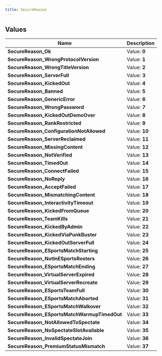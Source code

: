 ```yaml
---
title: SecureReason
---
```


## Values
| Name | Description |
| ---- | ----------- |
| **SecureReason_Ok** | Value: **0** |
| **SecureReason_WrongProtocolVersion** | Value: **1** |
| **SecureReason_WrongTitleVersion** | Value: **2** |
| **SecureReason_ServerFull** | Value: **3** |
| **SecureReason_KickedOut** | Value: **4** |
| **SecureReason_Banned** | Value: **5** |
| **SecureReason_GenericError** | Value: **6** |
| **SecureReason_WrongPassword** | Value: **7** |
| **SecureReason_KickedOutDemoOver** | Value: **8** |
| **SecureReason_RankRestricted** | Value: **9** |
| **SecureReason_ConfigurationNotAllowed** | Value: **10** |
| **SecureReason_ServerReclaimed** | Value: **11** |
| **SecureReason_MissingContent** | Value: **12** |
| **SecureReason_NotVerified** | Value: **13** |
| **SecureReason_TimedOut** | Value: **14** |
| **SecureReason_ConnectFailed** | Value: **15** |
| **SecureReason_NoReply** | Value: **16** |
| **SecureReason_AcceptFailed** | Value: **17** |
| **SecureReason_MismatchingContent** | Value: **18** |
| **SecureReason_InteractivityTimeout** | Value: **19** |
| **SecureReason_KickedFromQueue** | Value: **20** |
| **SecureReason_TeamKills** | Value: **21** |
| **SecureReason_KickedByAdmin** | Value: **22** |
| **SecureReason_KickedViaPunkBuster** | Value: **23** |
| **SecureReason_KickedOutServerFull** | Value: **24** |
| **SecureReason_ESportsMatchStarting** | Value: **25** |
| **SecureReason_NotInESportsRosters** | Value: **26** |
| **SecureReason_ESportsMatchEnding** | Value: **27** |
| **SecureReason_VirtualServerExpired** | Value: **28** |
| **SecureReason_VirtualServerRecreate** | Value: **29** |
| **SecureReason_ESportsTeamFull** | Value: **30** |
| **SecureReason_ESportsMatchAborted** | Value: **31** |
| **SecureReason_ESportsMatchWalkover** | Value: **32** |
| **SecureReason_ESportsMatchWarmupTimedOut** | Value: **33** |
| **SecureReason_NotAllowedToSpectate** | Value: **34** |
| **SecureReason_NoSpectateSlotAvailable** | Value: **35** |
| **SecureReason_InvalidSpectateJoin** | Value: **36** |
| **SecureReason_PremiumStatusMismatch** | Value: **37** |

